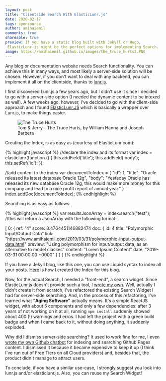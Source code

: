 ```yaml
---
layout: post
title: "Clientside Search With ElasticLunr.js"
date: 2020-02-17
tags: opensource
author: amihaiemil
comments: true
shareable: true
preview: If you have a static blog built with Jekyll or Hugo,
 ElasticLunr.js might be the perfect options for implementing Search.
image: https://amihaiemil.github.io/images/the_truce_hurts3.PNG
---
```


Any blog or documentation website needs Search functionality. You can achieve this in many ways, and most likely a server-side solution will be chosen. However, if you don't want to deal with any backend, you can implement it all on the clientside, thanks to [lunr.js](https://github.com/olivernn/lunr.js). 

I first discovered Lunr.js a few years ago, but I didn't use it since I decided to go with a server-side option (I needed the dynamic content to be intexed as well). A few weeks ago, however, I've decided to go with the client-side approach and I found [ElasticLunr.JS](http://elasticlunr.com/) which is basically a wrapper over Lunr.js, to make things easier.

<figure class="articleimg">
 <img src="{{page.image}}" alt="The Truce Hurts">
 <figcaption>
 Tom & Jerry - The Truce Hurts, by  William Hanna and Joseph Barbera
 </figcaption>
</figure>

Creating the Index, is as easy as (courtesy of ElasticLunr.com):

{% highlight javascript %}
//declare the index and its format
var index = elasticlunr(function () {
    this.addField('title');
    this.addField('body');
    this.setRef('id');
});

//add content to the index
var documentToIndex = {
    "id": 1,
    "title": "Oracle released its latest database Oracle 12g",
    "body": "Yestaday Oracle has released its new database Oracle 12g, this would make more money for this company and lead to a nice profit report of annual year."
}
index.addDoc(documentToIndex);
{% endhighlight %}

Searching is as easy as follows:

{% highlight javascript %}
var resultsJsonArray = index.search("test");
//this will return a JsonArray with the following format:

[
  0: {
      ref: "4"
      score: 3.4764451146882474
      doc: {
          id: 4
          title: "Polymorphic Input/Output Data"
          link: "https://www.amihaiemil.com/2019/03/31/polymorphic-input-output-data.html"
          preview: "Using polymorphism for input/output data, as an alternative to model classes"
          content: "Lorem Ipsum Content"
          date: "2019-03-31 00:00:00 +0000"
          }
     }
]
{% endhighlight %}

If you have a Jekyll blog, like this one, you can use Liquid syntax to index all your posts. [Here](https://github.com/amihaiemil/amihaiemil.github.io/blob/master/js/indexPosts.js) is how I created the Index for this blog.

Now, for the actual Search, I needed a "front-end", a search widget. Since ElasticLunr.js doesn't provide such a tool, I [wrote my own](https://github.com/amihaiemil/elasticlunr-search-widget). Well, actually I didn't create it from scratch, I've refactored the existing Search Widget I had for server-side searching. And, in the process of this refactoring, I've learned what **"Aging Software"** actually means. It's a simple ReactJS widget, with about 5 components and only a few dependencies: after 3 years of not working on it at all, running ``npm install`` suddenly showed about 400 (!) warnings and erros. I had left the project with a green build badge and when I came back to it, without doing anything, it suddenly exploded.

Why did I dismiss server-side searching? It used to work fine for me, I even [wrote my own Github chatbot](https://amihaiemil.com/2017/05/23/meet-charles-michael.html) for indexing and searching Github Pages content. I dismissed it because it became expensive to keep it up (I think I've run out of Free Tiers on all Cloud providers) and, besides that, the product didn't manage to attract users.

To conclude, if you have a similar use-case, I strongly suggest you look into lunr.js and/or elasticlunr.js. Also, you can reuse my Search Widget!
